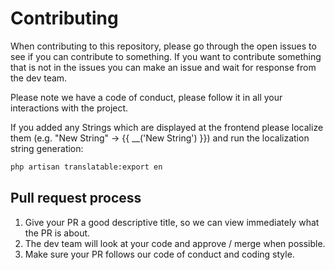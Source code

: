 # Contributing

When contributing to this repository, please go through the open issues to see if you can contribute to something. If you want to contribute something that is not in the issues you can make an issue and wait for response from the dev team.

Please note we have a code of conduct, please follow it in all your interactions with the project.

If you added any Strings which are displayed at the frontend please localize them (e.g. "New String" -> {{ __('New String') }}) and run the localization string generation:

```cmd
php artisan translatable:export en
```

## Pull request process

1. Give your PR a good descriptive title, so we can view immediately what the PR is about.
2. The dev team will look at your code and approve / merge when possible.
3. Make sure your PR follows our code of conduct and coding style.

